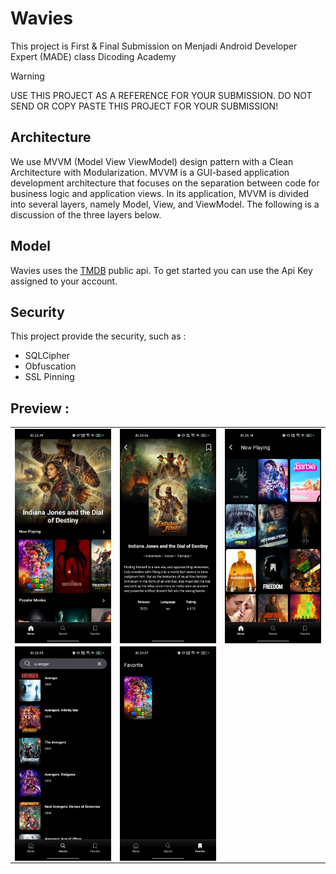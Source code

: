 # Wavies
This project is First & Final Submission on Menjadi Android Developer Expert (MADE) class Dicoding Academy

> [!WARNING]
> USE THIS PROJECT AS A REFERENCE FOR YOUR SUBMISSION. DO NOT SEND OR COPY PASTE THIS PROJECT FOR YOUR SUBMISSION!

## Architecture
We use MVVM (Model View ViewModel) design pattern with a Clean Architecture with Modularization. MVVM is a GUI-based application development architecture that focuses on the separation between code for business logic and application views. In its application, MVVM is divided into several layers, namely Model, View, and ViewModel. The following is a discussion of the three layers below.

## Model
Wavies uses the [TMDB](https://developer.themoviedb.org/reference/intro/getting-started) public api. To get started you can use the Api Key assigned to your account.

## Security
This project provide the security, such as :
- SQLCipher
- Obfuscation
- SSL Pinning

## Preview :
<table>
    <tr>
        <td><img src="screenshot/home.jpg" align="center" alt="4"</td>
        <td><img src="screenshot/detail.jpg" align="center" alt="4"</td>
        <td><img src="screenshot/now playing.jpg" align="center" alt="4"</td>
    </tr>
    <tr>
        <td><img src="screenshot/searching.jpg" align="center" alt="4"</td>
         <td><img src="screenshot/favorite.jpg" align="center" alt="4"</td>
   </tr>
<table>
